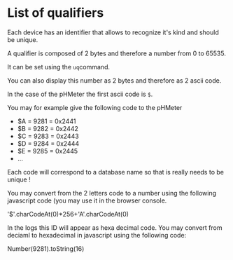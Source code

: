 # List of qualifiers

Each device has an identifier that allows to recognize it's kind and should be unique.

A qualifier is composed of 2 bytes and therefore a number from 0 to 65535.

It can be set using the `uq`command.

You can also display this number as 2 bytes and therefore as 2 ascii code.

In the case of the pHMeter the first ascii code is `$`.

You may for example give the following code to the pHMeter

* $A = 9281 = 0x2441
* $B = 9282 = 0x2442
* $C = 9283 = 0x2443
* $D = 9284 = 0x2444
* $E = 9285 = 0x2445
* ...

Each code will correspond to a database name so that is really needs to be unique !

You may convert from the 2 letters code to a number using the following javascript code (you may use it in the browser console.

'$'.charCodeAt(0)*256+'A'.charCodeAt(0)

In the logs this ID will appear as hexa decimal code. You may convert from deciaml to hexadecimal in javascript using the following code:

Number(9281).toString(16)
